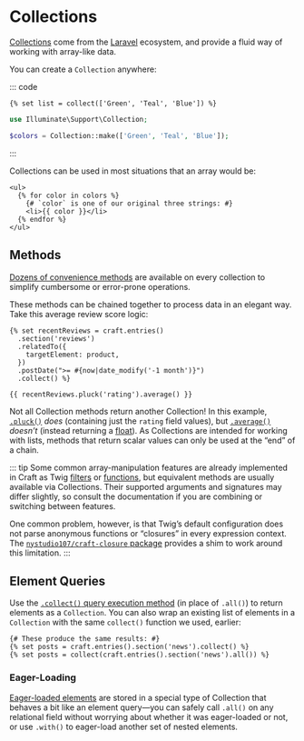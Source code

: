 # Collections

[Collections](https://laravel.com/docs/10.x/collections) come from the [Laravel](https://laravel.com/) ecosystem, and provide a fluid way of working with array-like data.

You can create a `Collection` anywhere:

::: code
``` Twig
{% set list = collect(['Green', 'Teal', 'Blue']) %}
```
``` PHP
use Illuminate\Support\Collection;

$colors = Collection::make(['Green', 'Teal', 'Blue']);
```
:::

Collections can be used in most situations that an array would be:

```twig
<ul>
  {% for color in colors %}
    {# `color` is one of our original three strings: #}
    <li>{{ color }}</li>
  {% endfor %}
</ul>
```

## Methods

[Dozens of convenience methods](https://laravel.com/docs/10.x/collections#available-methods) are available on every collection to simplify cumbersome or error-prone operations.

These methods can be chained together to process data in an elegant way. Take this average review score logic:

```twig
{% set recentReviews = craft.entries()
  .section('reviews')
  .relatedTo({
    targetElement: product,
  })
  .postDate(">= #{now|date_modify('-1 month')}")
  .collect() %}

{{ recentReviews.pluck('rating').average() }}
```

Not all Collection methods return another Collection! In this example, [`.pluck()`](https://laravel.com/docs/10.x/collections#method-pluck) _does_ (containing just the `rating` field values), but [`.average()`](https://laravel.com/docs/10.x/collections#method-average) _doesn’t_ (instead returning a [float](https://www.php.net/manual/en/language.types.float.php)). As Collections are intended for working with lists, methods that return scalar values can only be used at the “end” of a chain.

::: tip
Some common array-manipulation features are already implemented in Craft as Twig [filters](../reference/twig/filters.md) or [functions](../reference/twig/functions.md), but equivalent methods are usually available via Collections. Their supported arguments and signatures may differ slightly, so consult the documentation if you are combining or switching between features.

One common problem, however, is that Twig’s default configuration does not parse anonymous functions or “closures” in every expression context. The [`nystudio107/craft-closure` package](repo:nystudio107/craft-closure/) provides a shim to work around this limitation.
:::

## Element Queries

Use the [`.collect()` query execution method](./element-queries.md#query-execution) (in place of `.all()`) to return elements as a `Collection`. You can also wrap an existing list of elements in a `Collection` with the same `collect()` function we used, earlier:

```twig
{# These produce the same results: #}
{% set posts = craft.entries().section('news').collect() %}
{% set posts = collect(craft.entries().section('news').all()) %}
```

### Eager-Loading

[Eager-loaded elements](eager-loading.md) are stored in a special type of Collection that behaves a bit like an element query—you can safely call `.all()` on any relational field without worrying about whether it was eager-loaded or not, or use `.with()` to eager-load another set of nested elements.
